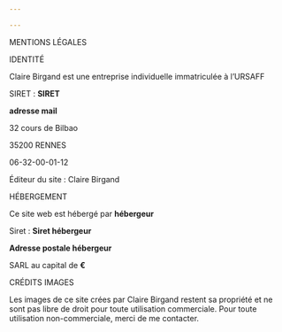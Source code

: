 ```yaml
---

---
```

MENTIONS LÉGALES 

IDENTITÉ

Claire Birgand est une entreprise individuelle immatriculée à l’URSAFF

SIRET : **SIRET**

**adresse mail**

32 cours de Bilbao

35200 RENNES

06-32-00-01-12

Éditeur du site : Claire Birgand

HÉBERGEMENT

Ce site web est hébergé par **hébergeur**

Siret : **Siret hébergeur**

**Adresse postale hébergeur**

SARL au capital de **€**

CRÉDITS IMAGES

Les images de ce site crées par Claire Birgand restent sa propriété et ne sont pas libre de droit pour toute utilisation commerciale. Pour toute utilisation non-commerciale, merci de me contacter.